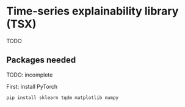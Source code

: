 # Time-series explainability library (TSX)
TODO

## Packages needed
TODO: incomplete

First: Install PyTorch

`pip install sklearn tqdm matplotlib numpy`
